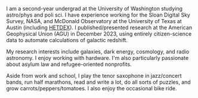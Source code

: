 I am a second-year undergrad at the University of Washington studying astro/phys and poli sci. I have experience working for the Sloan Digital Sky Survey, NASA, and McDonald Observatory at the University of Texas at Austin (including [HETDEX](https://hetdex.org)). I published/presented research at the American Geophysical Union (AGU) in December 2023, using entirely citizen-science data to automate calculations of galactic redshift. 

My research interests include galaxies, dark energy, cosmology, and radio astronomy. I enjoy working with hardware. I'm also particularly passionate about asylum law and refugee-oriented nonprofits.

Aside from work and school, I play the tenor saxophone in jazz/concert bands, run half marathons, read and write a lot, do all sorts of puzzles, and grow carrots/peppers/tomatoes. I also enjoy the occasional bike ride. 
